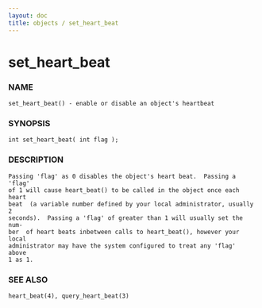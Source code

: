 ```yaml
---
layout: doc
title: objects / set_heart_beat
---
```

# set_heart_beat

### NAME

    set_heart_beat() - enable or disable an object's heartbeat

### SYNOPSIS

    int set_heart_beat( int flag );

### DESCRIPTION

    Passing 'flag' as 0 disables the object's heart beat.  Passing a 'flag'
    of 1 will cause heart_beat() to be called in the object once each heart
    beat  (a variable number defined by your local administrator, usually 2
    seconds).  Passing a 'flag' of greater than 1 will usually set the num‐
    ber  of heart beats inbetween calls to heart_beat(), however your local
    administrator may have the system configured to treat any 'flag'  above
    1 as 1.

### SEE ALSO

    heart_beat(4), query_heart_beat(3)

